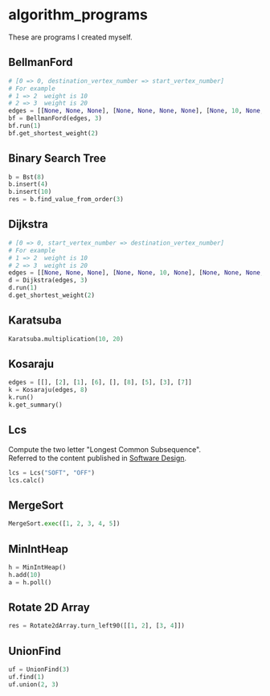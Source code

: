 # algorithm_programs
These are programs I created myself.

## BellmanFord

```python
# [0 => 0, destination_vertex_number => start_vertex_number]
# For example
# 1 => 2  weight is 10
# 2 => 3  weight is 20
edges = [[None, None, None], [None, None, None, None], [None, 10, None, None], [None, None, 20, None]]
bf = BellmanFord(edges, 3)
bf.run(1)
bf.get_shortest_weight(2)
```

## Binary Search Tree

```python
b = Bst(8)
b.insert(4)
b.insert(10)
res = b.find_value_from_order(3)
```

## Dijkstra

```python
# [0 => 0, start_vertex_number => destination_vertex_number]
# For example
# 1 => 2  weight is 10
# 2 => 3  weight is 20
edges = [[None, None, None], [None, None, 10, None], [None, None, None, 20], [None, None, None, None]]
d = Dijkstra(edges, 3)
d.run(1)
d.get_shortest_weight(2)
```

## Karatsuba

```python
Karatsuba.multiplication(10, 20)
```

## Kosaraju

```python
edges = [[], [2], [1], [6], [], [8], [5], [3], [7]]
k = Kosaraju(edges, 8)
k.run()
k.get_summary()
```

## Lcs

Compute the two letter "Longest Common Subsequence".  
Referred to the content published in [Software Design](https://gihyo.jp/magazine/SD/archive/2021/202103).

```python
lcs = Lcs("SOFT", "OFF")
lcs.calc()
```

## MergeSort

```python
MergeSort.exec([1, 2, 3, 4, 5])
```

## MinIntHeap

```python
h = MinIntHeap()
h.add(10)
a = h.poll()
```

## Rotate 2D Array

```python
res = Rotate2dArray.turn_left90([[1, 2], [3, 4]])
```

## UnionFind

```python
uf = UnionFind(3)
uf.find(1)
uf.union(2, 3)
```
